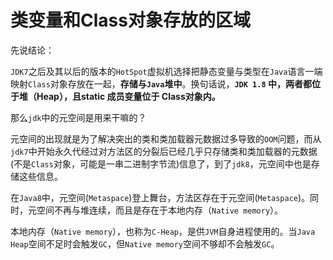 # 类变量和Class对象存放的区域

先说结论：

`JDK7`之后及其以后的版本的`HotSpot`虚拟机选择把静态变量与类型在`Java`语言一端映射`Class`对象存放在一起，**存储与`Java`堆中**。换句话说，**`JDK 1.8` 中，两者都位于堆（Heap），且static 成员变量位于 Class对象内。**

那么`jdk`中的元空间是用来干嘛的？

元空间的出现就是为了解决突出的类和类加载器元数据过多导致的`OOM`问题，而从`jdk7`中开始永久代经过对方法区的分裂后已经几乎只存储类和类加载器的元数据(不是`Class`对象，可能是一串二进制字节流)信息了，到了`jdk8`，元空间中也是存储这些信息。

在`Java8`中，元空间(`Metaspace`)登上舞台，方法区存在于元空间(`Metaspace`)。同时，元空间不再与堆连续，而且是存在于本地内存（`Native memory`）。

本地内存（`Native memory`），也称为`C-Heap`，是供`JVM`自身进程使用的。当`Java Heap`空间不足时会触发`GC`，但`Native memory`空间不够却不会触发`GC`。